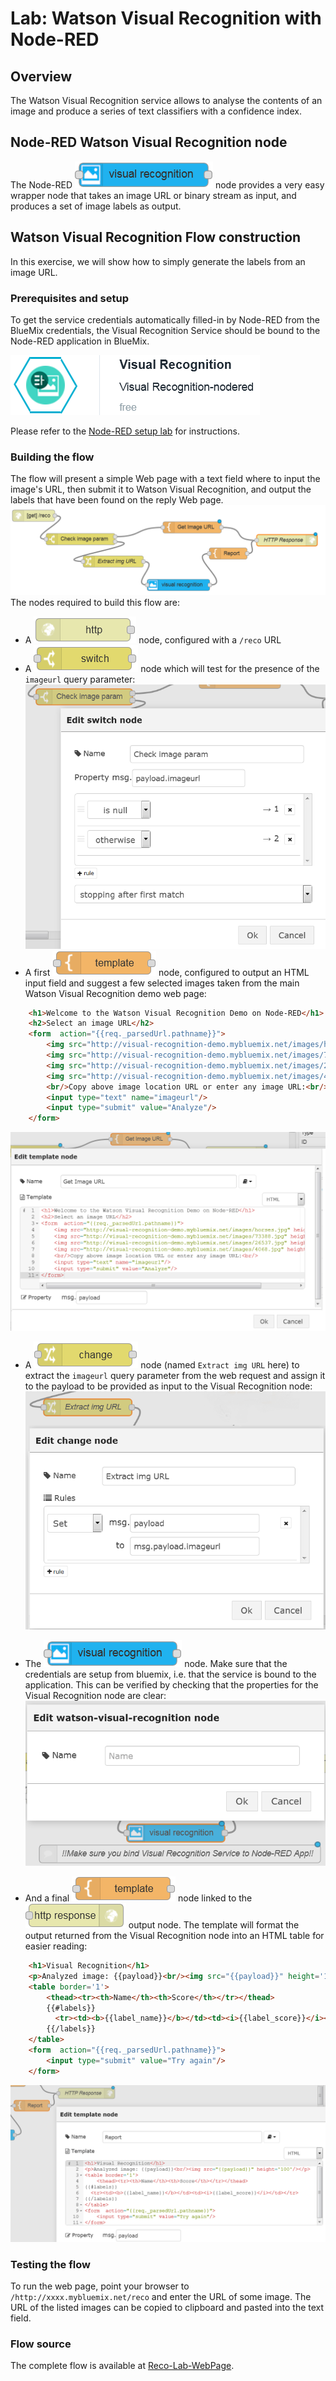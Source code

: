 #  Lab: Watson Visual Recognition with Node-RED
## Overview
The Watson  Visual Recognition service allows to analyse the contents of an image and produce a series of text classifiers with a confidence index.

## Node-RED Watson Visual Recognition node
The Node-RED ![`VisualRecognition`](images/node-red_WatsonVisualRecognition.png) node provides a very easy wrapper node that takes an image URL or binary stream as input, and produces a set of image labels as output.

## Watson Visual Recognition Flow construction
In this exercise, we will show how to simply generate the labels from an image URL.

### Prerequisites and setup
To get the service credentials automatically filled-in by Node-RED from the BlueMix credentials, the Visual Recognition Service should be bound to the Node-RED application in BlueMix.

![](images/Reco-Lab-VisualRecognitionService.png)

Please refer to the [Node-RED setup lab](../../node-RED_labs/lab_node-RED.md) for instructions.

### Building the flow
The flow will present a simple Web page with a text field where to input the image's URL, then submit it to Watson Visual Recognition, and output the labels that have been found on the reply Web page.
![Reco-Lab-VisualRecognitionFlow.png](images/Reco-Lab-VisualRecognitionFlow.png)
The nodes required to build this flow are:

 - A ![`HTTPInput`](../../node-RED_labs/images/node-red_HTTPInput.png) node, configured with a `/reco` URL
 - A ![`switch`](../../node-RED_labs/images/node-red_switch.png) node which will test for the presence of the `imageurl` query parameter:
   ![Reco-Lab-Switch-Node-Props](images/Reco-Lab-Switch-Node-Props.png)
 - A first ![template](../../node-RED_labs/images/node-red_template.png) node, configured to output an HTML input field and suggest a few selected images taken from the main Watson Visual Recognition demo web page:
```HTML
    <h1>Welcome to the Watson Visual Recognition Demo on Node-RED</h1>
    <h2>Select an image URL</h2>
    <form  action="{{req._parsedUrl.pathname}}">
        <img src="http://visual-recognition-demo.mybluemix.net/images/horses.jpg" height='100'/>
        <img src="http://visual-recognition-demo.mybluemix.net/images/73388.jpg" height='100'/>
        <img src="http://visual-recognition-demo.mybluemix.net/images/26537.jpg" height='100'/>
        <img src="http://visual-recognition-demo.mybluemix.net/images/4068.jpg" height='100'/>
        <br/>Copy above image location URL or enter any image URL:<br/>
        <input type="text" name="imageurl"/>
        <input type="submit" value="Analyze"/>
    </form>
```
![Reco-Lab-Template1-Node-Props](images/Reco-Lab-Template1-Node-Props.png)
 
- A ![change](../../node-RED_labs/images/node-red_change.png) node (named `Extract img URL` here) to extract the `imageurl` query parameter from the web request and assign it to the payload to be provided as input to the Visual Recognition node:
![Reco-Lab-Change_and_Reco-Node-Props](images/Reco-Lab-Change_and_Reco-Node-Props.png)

 - The ![Watson Visual Recognition](images/node-red_WatsonVisualRecognition.png) node. Make sure that the credentials are setup from bluemix, i.e. that the service is bound to the application. This can be verified by checking that the properties for the Visual Recognition node are clear:
 ![Visual Recognition node properties](images/Reco-Lab-Visual_Recognition_Service_Credentials.png)

 - And a final  ![`template`](../../node-RED_labs/images/node-red_template.png) node linked to the ![`HTTPResponse`](../../node-RED_labs/images/node-red_HTTPResponse.png) output node. The template will format the output returned from the Visual Recognition node into an HTML table for easier reading:
```HTML
    <h1>Visual Recognition</h1>
    <p>Analyzed image: {{payload}}<br/><img src="{{payload}}" height='100'/></p>
    <table border='1'>
        <thead><tr><th>Name</th><th>Score</th></tr></thead>
        {{#labels}}
          <tr><td><b>{{label_name}}</b></td><td><i>{{label_score}}</i></td></tr>
        {{/labels}}
    </table>
    <form  action="{{req._parsedUrl.pathname}}">
        <input type="submit" value="Try again"/>
    </form>
```
![Reco-Lab-TemplateReport-Node-Props](images/Reco-Lab-TemplateReport-Node-Props.png)

### Testing the flow
To run the web page, point your browser to  `/http://xxxx.mybluemix.net/reco` and enter the URL of some  image. The URL of the listed images can be copied to clipboard and pasted into the text field.

### Flow source
The complete flow is available at [Reco-Lab-WebPage](Reco-Lab-WebPage.json).
